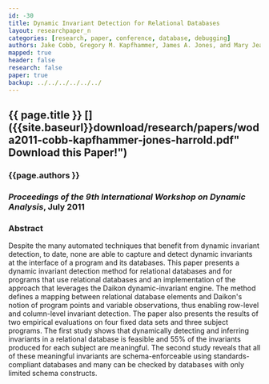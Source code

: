 ```yaml
---
id: -30
title: Dynamic Invariant Detection for Relational Databases
layout: researchpaper_n
categories: [research, paper, conference, database, debugging]
authors: Jake Cobb, Gregory M. Kapfhammer, James A. Jones, and Mary Jean Harrold
mapped: true
header: false
research: false
paper: true
backup: ../../../../../../
---
```


## {{ page.title }} [<i class="fa fa-download"></i>]({{site.baseurl}}download/research/papers/woda2011-cobb-kapfhammer-jones-harrold.pdf" Download this Paper!")

### {{page.authors }}

### <em>Proceedings of the 9th International Workshop on Dynamic Analysis</em>, July 2011

### Abstract

Despite the many automated techniques that benefit from dynamic invariant detection, to date, none are able to capture
and detect dynamic invariants at the interface of a program and its databases. This paper presents a dynamic invariant
detection method for relational databases and for programs that use relational databases and an implementation of the
approach that leverages the Daikon dynamic-invariant engine. The method defines a mapping between relational database
elements and Daikon's notion of program points and variable observations, thus enabling row-level and column-level
invariant detection. The paper also presents the results of two empirical evaluations on four fixed data sets and three
subject programs. The first study shows that dynamically detecting and inferring invariants in a relational database is
feasible and 55% of the invariants produced for each subject are meaningful. The second study reveals that all of these
meaningful invariants are schema-enforceable using standards-compliant databases and many can be checked by databases
with only limited schema constructs.

